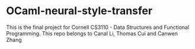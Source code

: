 # OCaml-neural-style-transfer
This is the final project for Cornell CS3110 - Data Structures and Functional Programming. This repo belongs to Canal Li, Thomas Cui and  Canwen Zhang
